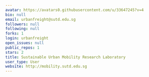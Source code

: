 ```yaml
---
avatar: https://avatars0.githubusercontent.com/u/33647245?v=4
bio: null
email: urbanfreight@sutd.edu.sg
followers: null
following: null
forks: 1
login: urbanfreight
open_issues: null
public_repos: 1
stars: 2
title: Sustainable Urban Mobility Research Laboratory
user_type: User
website: http://mobility.sutd.edu.sg
---
```

